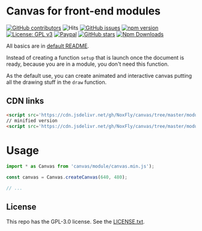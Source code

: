 # Canvas for front-end modules

[![GitHub contributors](https://img.shields.io/github/contributors/NoxFly/canvas.svg)](https://GitHub.com/NoxFly/canvas/graphs/contributors/)
![Hits](https://hitcounter.pythonanywhere.com/count/tag.svg?url=https://github.com/NoxFly/canvas)
[![GitHub issues](https://img.shields.io/github/issues/NoxFly/canvas.svg)](https://GitHub.com/NoxFly/canvas/issues/)
[![npm version](https://badge.fury.io/js/%40noxfly%2Fcanvas.svg)](https://badge.fury.io/js/%40noxfly%2Fcanvas)
[![License: GPL v3](https://img.shields.io/badge/License-GPLv3-blue.svg)](https://www.gnu.org/licenses/gpl-3.0)
[![Paypal](https://img.shields.io/badge/paypal-donate-yellow.svg)](https://paypal.me/noxfly)
[![GitHub stars](https://img.shields.io/github/stars/NoxFly/canvas.svg?style=social&label=Star&maxAge=2592000)](https://GitHub.com/NoxFly/canvas/stargazers/)
[![Npm Downloads](https://img.shields.io/npm/dt/@noxfly/canvas.svg?maxAge=3600)](https://img.shields.io/npm/dt/@noxfly/canvas.svg?maxAge=3600)

All basics are in [default README](https://github.com/NoxFly/canvas#canvas-framework).

Instead of creating a function `setup` that is launch once the document is ready, because you are in a module, you don't need this function.

As the default use, you can create animated and interactive canvas putting all the drawing stuff in the `draw` function.

## CDN links

```html
<script src='https://cdn.jsdelivr.net/gh/NoxFly/canvas/tree/master/module/canvas.js'></script>
// minified version
<script src='https://cdn.jsdelivr.net/gh/NoxFly/canvas/tree/master/module/canvas.min.js'></script>
```

# Usage

```js
import * as Canvas from 'canvas/module/canvas.min.js');

const canvas = Canvas.createCanvas(640, 480);

// ...
```

## License

This repo has the GPL-3.0 license. See the [LICENSE.txt](https://github.com/NoxFly/canvas/blob/master/LICENSE.txt).